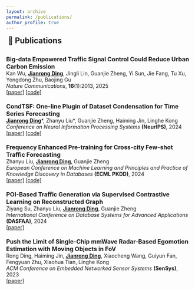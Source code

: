 ```yaml
---
layout: archive
permalink: /publications/
author_profile: true
---
```


<h2 style="margin-top: 1px; margin-left: 5px;">📄 Publications</h2>
<div style="height: 10px;"></div>

<p style="margin: 0; font-size: 16px;"><b>Big-data Empowered Traffic Signal Control Could Reduce Urban Carbon Emission</b></p>
<p style="margin: 0; font-size: 14px;">Kan Wu, <b><u>Jianrong Ding</u></b>, Jingli Lin, Guanjie Zheng, Yi Sun, Jie Fang, Tu Xu, Yongdong Zhu, Baojing Gu</p>
<p style="margin: 0; font-size: 14px;"><i>Nature Communications</i>, <b>16</b>(1):2013, 2025</p>
<p style="margin: 0; font-size: 14px;"><a href="https://www.nature.com/articles/s41467-025-56701-4">[paper]</a>  <a href="https://github.com/RafaDD/BigData-TSC">[code]</a>
<div style="height: 20px;"></div>

<p style="margin: 0; font-size: 16px;"><b>CondTSF: One-line Plugin of Dataset Condensation for Time Series Forecasting</b></p>
<p style="margin: 0; font-size: 14px;"><b><u>Jianrong Ding</u></b>*, Zhanyu Liu*, Guanjie Zheng, Haiming Jin, Linghe Kong</p>
<p style="margin: 0; font-size: 14px;"><i>Conference on Neural Information Processing Systems</i> <b>(NeurIPS)</b>, 2024</p>
<p style="margin: 0; font-size: 14px;"><a href="https://arxiv.org/abs/2406.02131">[paper]</a>  <a href="https://github.com/RafaDD/CondTSF">[code]</a>
<div style="height: 20px;"></div>

<p style="margin: 0; font-size: 16px;"><b>Frequency Enhanced Pre-training for Cross-city Few-shot Traffic Forecasting</b></p>
<p style="margin: 0; font-size: 14px;">Zhanyu Liu, <b><u>Jianrong Ding</u></b>, Guanjie Zheng</p>
<p style="margin: 0; font-size: 14px;"><i>European Conference on Machine Learning and Principles and Practice of Knowledge Discovery in Databases</i> <b>(ECML PKDD)</b>, 2024</p>
<p style="margin: 0; font-size: 14px;"><a href="https://link.springer.com/chapter/10.1007/978-3-031-70344-7_3">[paper]</a>  <a href="https://github.com/zhyliu00/FEPCross">[code]</a>
<div style="height: 20px;"></div>

<p style="margin: 0; font-size: 16px;"><b>POI-Based Traffic Generation via Supervised Contrastive Learning on Reconstructed Graph</b></p>
<p style="margin: 0; font-size: 14px;">Ziyang Su, Zhanyu Liu, <b><u>Jianrong Ding</u></b>, Guanjie Zheng</p>
<p style="margin: 0; font-size: 14px;"><i>International Conference on Database Systems for Advanced Applications</i> <b>(DASFAA)</b>, 2024</p>
<p style="margin: 0; font-size: 14px;"><a href="https://link.springer.com/chapter/10.1007/978-981-97-5552-3_15">[paper]</a>
<div style="height: 20px;"></div>

<p style="margin: 0; font-size: 16px;"><b>Push the Limit of Single-Chip mmWave Radar-Based Egomotion Estimation with Moving Objects in FoV</b></p>
<p style="margin: 0; font-size: 14px;">Rong Ding, Haiming Jin, <b><u>Jianrong Ding</u></b>, Xiaocheng Wang, Guiyun Fan, Fengyuan Zhu, Xiaohua Tian, Linghe Kong</p>
<p style="margin: 0; font-size: 14px;"><i>ACM Conference on Embedded Networked Sensor Systems</i> <b>(SenSys)</b>, 2023</p>
<p style="margin: 0; font-size: 14px;"><a href="https://dl.acm.org/doi/10.1145/3625687.3625795">[paper]</a>
